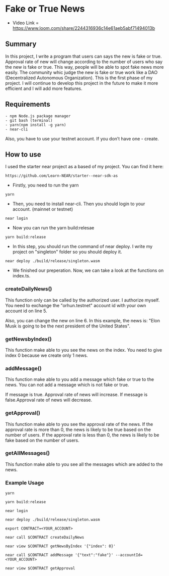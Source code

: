 # Fake or True News
 
- Video Link = https://www.loom.com/share/2244316936c14e61aeb5abf71494013b

## Summary

In this project, I write a program that users can says the new is fake or true. Approval rate of new will change according to the number of users who say the new is fake or true. This way, people will be able to spot fake news more easily. The community whic judge the new is fake or true work like a DAO (Decentralized Autonomous Organization). This is the first phase of my project. I will continue to develop this project in the future to make it more efficient and I will add more features.

## Requirements

```
- npm Node.js package manager
- git bash (terminal)
- yarn(npm install -g yarn)
- near-cli
```	

Also, you have to use your testnet account. If you don’t have one - create.

## How to use

I used the starter near project as a based of my project. You can find it here:

```	
https://github.com/Learn-NEAR/starter--near-sdk-as
```

- Firstly, you need to run the yarn

```
yarn
```

- Then, you need to install near-cli. Then you should login to your account. (mainnet or testnet)

```
near login
```

- Now you can run the yarn build:relesae
    
```
yarn build:release
```

- In this step, you should  run the command of near deploy. I write my project on "singleton" folder so you should deploy it.

```
near deploy ./build/release/singleton.wasm
```

- We finished our preperation. Now, we can take a look at the functions on index.ts.

### createDailyNews()

This function only can be called by the authorized user. I authorize myself. You need to exchange the "orhun.testnet" account id with your own account id on line 5.

Also, you can change the new on line 6. In this example, the news is: "Elon Musk is going to be the next president of the United States".

### getNewsbyIndex()

This function make able to you see the news on the index. You need to give index 0 because we create only 1 news.

### addMessage()

This function make able to you add a message which fake or true to the news. You can not add a message which is not fake or true. 

If message is true. Approval rate of news will increase. If message is false.Approval rate of news will decrease.

### getApproval()

This function make able to you see the approval rate of the news. If the approval rate is more than 0, the news is likely to be true based on the number of users. If the approval rate is less than 0, the news is likely to be fake based on the number of users.

### getAllMessages()

This function make able to you see all the messages which are added to the news.

### Example Usage

```
yarn

yarn build:release

near login

near deploy ./build/release/singleton.wasm

export CONTRACT=<YOUR_ACCOUNT>

near call $CONTRACT createDailyNews

near view $CONTRACT getNewsByIndex '{"index": 0}'

near call $CONTRACT addMessage '{"text":"fake"}' --accountId=<YOUR_ACCOUNT>

near view $CONTRACT getApproval
```